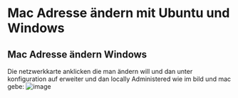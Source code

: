 # Mac Adresse ändern mit Ubuntu und Windows

## Mac Adresse ändern Windows

Die netzwerkkarte anklicken die man ändern will und dan unter konfiguration auf erweiter und dan locally Administered wie im bild und mac gebe:
![image](https://github.com/user-attachments/assets/18ccb3b2-4e83-4250-8d7b-c1b964982694)
